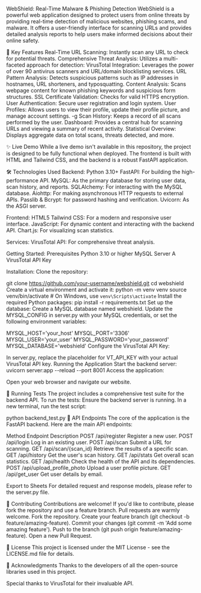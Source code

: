 WebShield: Real-Time Malware & Phishing Detection
WebShield is a powerful web application designed to protect users from online threats by providing real-time detection of malicious websites, phishing scams, and malware. It offers a user-friendly interface for scanning URLs and provides detailed analysis reports to help users make informed decisions about their online safety.

🚀 Key Features
Real-Time URL Scanning: Instantly scan any URL to check for potential threats.
Comprehensive Threat Analysis: Utilizes a multi-faceted approach for detection:
VirusTotal Integration: Leverages the power of over 90 antivirus scanners and URL/domain blocklisting services.
URL Pattern Analysis: Detects suspicious patterns such as IP addresses in hostnames, URL shorteners, and typosquatting.
Content Analysis: Scans webpage content for known phishing keywords and suspicious form structures.
SSL Certificate Validation: Checks for valid HTTPS encryption.
User Authentication: Secure user registration and login system.
User Profiles: Allows users to view their profile, update their profile picture, and manage account settings.
-g   Scan History: Keeps a record of all scans performed by the user.
Dashboard: Provides a central hub for scanning URLs and viewing a summary of recent activity.
Statistical Overview: Displays aggregate data on total scans, threats detected, and more.

✨ Live Demo
While a live demo isn't available in this repository, the project is designed to be fully functional when deployed. The frontend is built with HTML and Tailwind CSS, and the backend is a robust FastAPI application.

🛠️ Technologies Used
Backend:
Python 3.10+
FastAPI: For building the high-performance API.
MySQL: As the primary database for storing user data, scan history, and reports.
SQLAlchemy: For interacting with the MySQL database.
Aiohttp: For making asynchronous HTTP requests to external APIs.
Passlib & Bcrypt: for password hashing and verification.
Uvicorn: As the ASGI server.

Frontend:
HTML5
Tailwind CSS: For a modern and responsive user interface.
JavaScript: For dynamic content and interacting with the backend API.
Chart.js: For visualizing scan statistics.

Services:
VirusTotal API: For comprehensive threat analysis.

Getting Started:
Prerequisites
Python 3.10 or higher
MySQL Server
A VirusTotal API Key

Installation:
Clone the repository:

git clone https://github.com/your-username/webshield.git
cd webshield
Create a virtual environment and activate it:
python -m venv venv
source venv/bin/activate  # On Windows, use `venv\Scripts\activate`
Install the required Python packages:
pip install -r requirements.txt
Set up the database:
Create a MySQL database named webshield.
Update the MYSQL_CONFIG in server.py with your MySQL credentials, or set the following environment variables:

MYSQL_HOST='your_host'
MYSQL_PORT='3306'
MYSQL_USER='your_user'
MYSQL_PASSWORD='your_password'
MYSQL_DATABASE='webshield'
Configure the VirusTotal API Key:

In server.py, replace the placeholder for VT_API_KEY with your actual VirusTotal API key.
Running the Application
Start the backend server:
uvicorn server:app --reload --port 8001
Access the application:

Open your web browser and navigate our website.

🧪 Running Tests
The project includes a comprehensive test suite for the backend API. To run the tests:
Ensure the backend server is running.
In a new terminal, run the test script:

python backend_test.py
📜 API Endpoints
The core of the application is the FastAPI backend. Here are the main API endpoints:

Method	Endpoint	Description
POST	/api/register	Register a new user.
POST	/api/login	Log in an existing user.
POST	/api/scan	Submit a URL for scanning.
GET	/api/scan/{scan_id}	Retrieve the results of a specific scan.
GET	/api/history	Get the user's scan history.
GET	/api/stats	Get overall scan statistics.
GET	/api/health	Check the health of the API and its dependencies.
POST	/api/upload_profile_photo	Upload a user profile picture.
GET	/api/get_user	Get user details by email.

Export to Sheets
For detailed request and response models, please refer to the server.py file.

🤝 Contributing
Contributions are welcome! If you'd like to contribute, please fork the repository and use a feature branch. Pull requests are warmly welcome.
Fork the repository.
Create your feature branch (git checkout -b feature/amazing-feature).
Commit your changes (git commit -m 'Add some amazing feature').
Push to the branch (git push origin feature/amazing-feature).
Open a new Pull Request.

📄 License
This project is licensed under the MIT License - see the LICENSE.md file for details.

🙏 Acknowledgments
Thanks to the developers of all the open-source libraries used in this project.

Special thanks to VirusTotal for their invaluable API.
